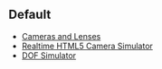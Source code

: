 ## Default
* [Cameras and Lenses](https://ciechanow.ski/cameras-and-lenses/)
* [Realtime HTML5 Camera Simulator](http://bethecamera.com/)
* [DOF Simulator](https://dofsimulator.net/en/)
